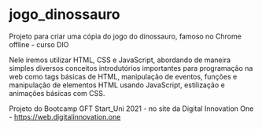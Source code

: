 # jogo_dinossauro
Projeto para criar uma cópia do jogo do dinossauro, famoso no Chrome offline - curso DIO

Nele iremos utilizar HTML, CSS e JavaScript, abordando de maneira simples diversos conceitos introdutórios importantes para programação na web como tags básicas de HTML, manipulação de eventos, funções e manipulação de elementos HTML usando JavaScript, estilização e animações básicas com CSS.

Projeto do Bootcamp GFT Start_Uni 2021 - no site da Digital Innovation One - https://web.digitalinnovation.one

